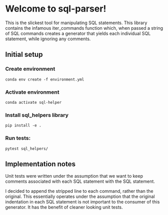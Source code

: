 # Welcome to sql-parser!
This is the slickest tool for manipulating SQL statements. This library
contains the infamous iter_commands function which, when passed a string of
SQL commands creates a generator that yields each individual SQL statement,
while ignoring any comments.


## Initial setup

### Create environment
`conda env create -f environment.yml`

### Activate environment
`conda activate sql-helper`

### Install sql_helpers library
`pip install -e .`

### Run tests:
`pytest sql_helpers/`


## Implementation notes
Unit tests were written under the assumption that we want to keep comments
associated with each SQL statement with the SQL statement.

I decided to append the stripped line to each command, rather than the
original. This essentially operates under the assumption that the original
indentation in each SQL statement is not important to the consumer of this
generator. It has the benefit of cleaner looking unit tests.

